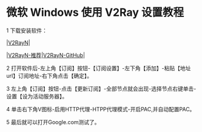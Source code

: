 # 微软 Windows 使用 V2Ray 设置教程

1 下载安装软件： 

|[V2RayN](http://d.v2server.ga/v2.zip)|

|[V2RayN-推荐](https://github.com/V2Server/V2Ray/raw/master/v2rayN-Core.zip)|[V2RayN-GitHub](https://github.com/2dust/v2rayN/releases)|

2 打开软件后-左上角【订阅】按钮-【订阅设置】-左下角【添加】-粘贴【地址url】订阅地址-右下角点击【确定】。

3 左上角【订阅】按钮-点击【更新订阅】-全部节点就会出现-选择节点右键单击-设置【设为活动服务器】。

4 单击右下角V图标-启用HTTP代理-HTPP代理模式-开启PAC,并自动配置PAC。

5 最后就可以打开Google.com测试了。
